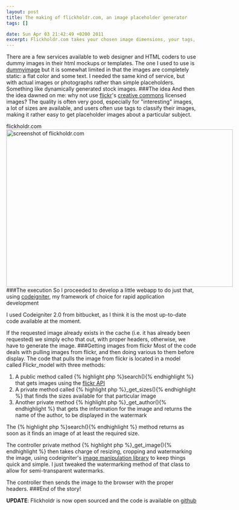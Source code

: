 ```yaml
--- 
layout: post
title: The making of flickholdr.com, an image placeholder generator
tags: []

date: Sun Apr 03 21:42:49 +0200 2011
excerpt: Flickholdr.com takes your chosen image dimensions, your tags, and returns Creative Commons licensed images from flickr that fit your criteria
---
```

There are a few services available to web designer and HTML coders to use dummy images in their html mockups or templates. The one I used to use is <a href="http://dummyimage.com">dummyimage</a> but it is somewhat limited in that the images are completely static: a flat color and some text. I needed the same kind of service, but with actual images or photographs rather than simple placeholders. Something like dynamically generated stock images.
###The idea
And then the idea dawned on me: why not use <a href="http://flickr.com">flickr</a>'s <a href="http://creativecommons.org/">creative commons</a> licensed images? The quality is often very good, especially for "interesting" images, a lot of sizes are available, and users often use tags to classify their images, making it rather easy to get placeholder images about a particular subject.

<div class="image-with-caption aligncenter" style="width:600px"><div class="caption">flickholdr.com</div><a href="http://jfoucher.com/uploads/2011/03/FlickHoldr1.png"><img class="size-full wp-image-413" title="FlickHoldr" src="http://jfoucher.com/uploads/2011/03/FlickHoldr1.png" alt="screenshot of flickholdr.com" width="600" height="417" /></a></div>
###The execution
So I proceeded to develop a little webapp to do just that, using <a href="http://codeigniter.com">codeigniter</a>, my framework of choice for rapid application development

I used Codeigniter 2.0 from bitbucket, as I think it is the most up-to-date code available at the moment.

If the requested image already exists in the cache (i.e. it has already been requested) we simply echo that out, with proper headers, otherwise, we have to generate the image.
###Getting images from flickr
Most of the code deals with pulling images from flickr, and then doing various to them before display. The code that pulls the image from flickr is located in a model called Flickr_model with three methods:
<ol>
	<li>A public method called {% highlight php %}search(){% endhighlight %}  that gets images using the <a href="http://www.flickr.com/services/api/">flickr API</a></li>
	<li>A private method called {% highlight php %}_get_sizes(){% endhighlight %} that finds the sizes available for that particular image</li>
	<li>Another private method {% highlight php %}_get_author(){% endhighlight %} that gets the information for the image and returns the name of the author, to be displayed in the watermark</li>
</ol>
The {% highlight php %}search(){% endhighlight %} method returns as soon as it finds an image of at least the required size.

The controller private method {% highlight php %}_get_image(){% endhighlight %} then takes charge of resizing, cropping and watermarking the image, using codeigniter's <a title="Codeigniter image manipulation class manual" href="http://codeigniter.com/user_guide/libraries/image_lib.html">image manipulation library</a> to keep things quick and simple. I just tweaked the watermarking method of that class to allow for semi-transparent watermarks.

The controller then sends the image to the browser with the proper headers.
###End of the story!

<strong>UPDATE</strong>: Flickholdr is now open sourced and the code is available on <a href="https://github.com/jfoucher/flickholdr">github</a>
